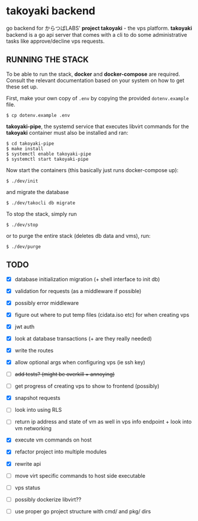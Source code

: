 
# takoyaki backend

go backend for からつばLABS' **project takoyaki** - the vps platform.
**takoyaki** backend is a go api server that comes with a cli to do some
administrative tasks like approve/decline vps requests.

## RUNNING THE STACK

To be able to run the stack, **docker** and **docker-compose** are required.
Consult the relevant documentation based on your system on how to get these set
up.

First, make your own copy of `.env` by copying the provided `dotenv.example`
file.
```
$ cp dotenv.example .env
```

**takoyaki-pipe**, the systemd service that executes libvirt commands for the
**takoyaki** container must also be installed and ran:
```
$ cd takoyaki-pipe
$ make install
$ systemctl enable takoyaki-pipe
$ systemctl start takoyaki-pipe
```

Now start the containers (this basically just runs docker-compose up):
```
$ ./dev/init
```
and migrate the database
```
$ ./dev/takocli db migrate
```

To stop the stack, simply run
```
$ ./dev/stop
```
or to purge the entire stack (deletes db data and vms), run:
```
$ ./dev/purge
```

## TODO

- [x] database initialization migration (+ shell interface to init db)
- [x] validation for requests (as a middleware if possible)
- [x] possibly error middleware
- [x] figure out where to put temp files (cidata.iso etc) for when creating vps
- [x] jwt auth
- [x] look at database transactions (+ are they really needed)
- [x] write the routes
- [x] allow optional args when configuring vps (ie ssh key)
- [ ] ~~add tests? (might be overkill + annoying)~~
- [ ] get progress of creating vps to show to frontend (possibly)
- [x] snapshot requests
- [ ] look into using RLS
- [ ] return ip address and state of vm as well in vps info endpoint + look into vm networking
- [x] execute vm commands on host
- [x] refactor project into multiple modules
- [x] rewrite api
- [ ] move virt specific commands to host side executable
- [ ] vps status
- [ ] possibly dockerize libvirt??
- [ ] use proper go project structure with cmd/ and pkg/ dirs

